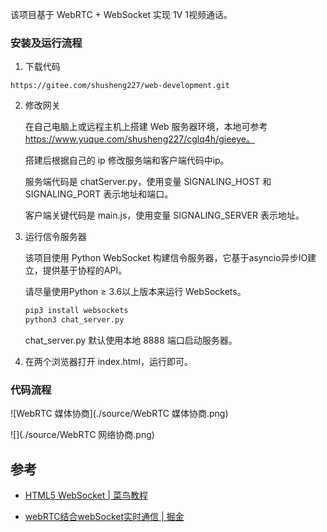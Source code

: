 该项目基于 WebRTC + WebSocket 实现 1V 1视频通话。



### 安装及运行流程

1. 下载代码

```git
https://gitee.com/shusheng227/web-development.git
```

2. 修改网关

   在自己电脑上或远程主机上搭建 Web 服务器环境，本地可参考 https://www.yuque.com/shusheng227/cglq4h/gieeye。

   搭建后根据自己的 ip 修改服务端和客户端代码中ip。

   服务端代码是 chatServer.py，使用变量 SIGNALING_HOST 和 SIGNALING_PORT 表示地址和端口。

   客户端关键代码是 main.js，使用变量 SIGNALING_SERVER 表示地址。

3. 运行信令服务器

   该项目使用 Python WebSocket 构建信令服务器，它基于asyncio异步IO建立，提供基于协程的API。

   请尽量使用Python ≥ 3.6以上版本来运行 WebSockets。

   ```bash
   pip3 install websockets
   python3 chat_server.py
   ```

   chat_server.py 默认使用本地 8888 端口启动服务器。
   
4. 在两个浏览器打开 index.html，运行即可。



### 代码流程

![WebRTC 媒体协商](./source/WebRTC 媒体协商.png)

![](./source/WebRTC 网络协商.png)



## 参考

- [HTML5 WebSocket | 菜鸟教程](https://www.runoob.com/html/html5-websocket.html)

- [webRTC结合webSocket实时通信 | 掘金](https://juejin.cn/post/6844904008608382984)

